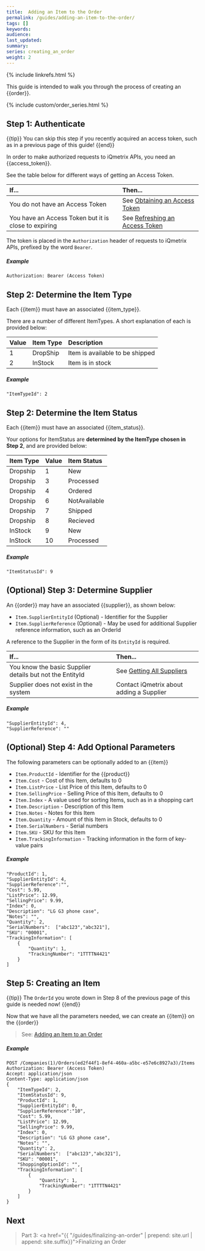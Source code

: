 ```yaml
---
title:  Adding an Item to the Order
permalink: /guides/adding-an-item-to-the-order/
tags: []
keywords: 
audience: 
last_updated: 
summary: 
series: creating_an_order
weight: 2
---
```


{% include linkrefs.html %}

This guide is intended to walk you through the process of creating an {{order}}.

{% include custom/order_series.html %}

## Step 1: Authenticate

{{tip}}
You can skip this step if you recently acquired an access token, such as in a previous page of this guide!
{{end}}

In order to make authorized requests to iQmetrix APIs, you need an {{access_token}}.

See the table below for different ways of getting an Access Token.

| If... | Then... |
|:------|:--------|
| You do not have an Access Token | See [Obtaining an Access Token](http://developers.iqmetrix.com/api/authentication/#obtaining-an-access-token) |
| You have an Access Token but it is close to expiring | See [Refreshing an Access Token](http://developers.iqmetrix.com/api/authentication/#refreshing-an-access-token) |

The token is placed in the `Authorization` header of requests to iQmetrix APIs, prefixed by the word `Bearer`.

##### Example

    Authorization: Bearer (Access Token)
        
## Step 2: Determine the Item Type

Each {{item}} must have an associated {{item_type}}.

There are a number of different ItemTypes. A short explanation of each is provided below:

| Value | Item Type | Description |
|:------|:----------|:------------|
| 1 | DropShip | Item is available to be shipped |
| 2 | InStock | Item is in stock |

##### Example

    "ItemTypeId": 2

## Step 2: Determine the Item Status

Each {{item}} must have an associated {{item_status}}.

Your options for ItemStatus are **determined by the ItemType chosen in Step 2**, and are provided below:

| Item Type | Value | Item Status |
|:----------|:------|:------------|
| Dropship | 1 | New |
| Dropship | 3 | Processed | 
| Dropship | 4 | Ordered |
| Dropship | 6 | NotAvailable |
| Dropship | 7 | Shipped | 
| Dropship | 8 | Recieved | 
| InStock | 9 | New |
| InStock | 10 | Processed |

##### Example

    "ItemStatusId": 9

## (Optional) Step 3: Determine Supplier

An {{order}} may have an associated {{supplier}}, as shown below:

* `Item.SupplierEntityId` (Optional) - Identifier for the Supplier
* `Item.SupplierReference` (Optional) - May be used for additional Supplier reference information, such as an OrderId

A reference to the Supplier in the form of its `EntityId` is required. 

| If... | Then... |
|:------|:--------|
| You know the basic Supplier details but not the EntityId | See [Getting All Suppliers](http://developers.iqmetrix.com/api/entity-store/#getting-all-suppliers) |
| Supplier does not exist in the system | Contact iQmetrix about adding a Supplier |

##### Example

    "SupplierEntityId": 4,
    "SupplierReference": ""

## (Optional) Step 4: Add Optional Parameters

The following parameters can be optionally added to an {{item}}

* `Item.ProductId` - Identifier for the {{product}}
* `Item.Cost` - Cost of this Item, defaults to 0
* `Item.ListPrice` - List Price of this Item, defaults to 0
* `Item.SellingPrice` - Selling Price of this Item, defaults to 0
* `Item.Index` - A value used for sorting Items, such as in a shopping cart
* `Item.Description` - Description of this Item 
* `Item.Notes` - Notes for this Item
* `Item.Quantity` - Amount of this Item in Stock, defaults to 0
* `Item.SerialNumbers` - Serial numbers
* `Item.SKU` - SKU for this Item
* `Item.TrackingInformation` - Tracking information in the form of key-value pairs

##### Example
    
    "ProductId": 1,
    "SupplierEntityId": 4,
    "SupplierReference":"",
    "Cost": 5.99,
    "ListPrice": 12.99,
    "SellingPrice": 9.99,
    "Index": 0,
    "Description": "LG G3 phone case",
    "Notes": "",
    "Quantity": 2,
    "SerialNumbers":  ["abc123","abc321"],
    "SKU": "00001",
    "TrackingInformation": [ 
        {
            "Quantity": 1,
            "TrackingNumber": "1TTTTN4421"
        }
    ]

## Step 5: Creating an Item

{{tip}}
The <code>OrderId</code> you wrote down in Step 8 of the previous page of this guide is needed now!
{{end}}

Now that we have all the parameters needed, we can create an {{item}} on the {{order}}

> See: [Adding an Item to an Order](http://developers.iqmetrix.com/api/orders/#adding-an-item-to-an-order)

##### Example
    
    POST /Companies(1)/Orders(ed2f44f1-8ef4-460a-a5bc-e57e6c8927a3)/Items
    Authorization: Bearer (Access Token)
    Accept: application/json
    Content-Type: application/json
    {
        "ItemTypeId": 2,
        "ItemStatusId": 9,
        "ProductId": 1,
        "SupplierEntityId": 0,
        "SupplierReference":"10",
        "Cost": 5.99,
        "ListPrice": 12.99,
        "SellingPrice": 9.99,
        "Index": 0,
        "Description": "LG G3 phone case",
        "Notes": "",
        "Quantity": 2,
        "SerialNumbers":  ["abc123","abc321"],
        "SKU": "00001",
        "ShoppingOptionId": "",
        "TrackingInformation": [ 
            {
                "Quantity": 1,
                "TrackingNumber": "1TTTTN4421"
            }
        ]
    }

## Next

> Part 3: <a href="{{ "/guides/finalizing-an-order" | prepend: site.url | append: site.suffix}}">Finalizing an Order</a>